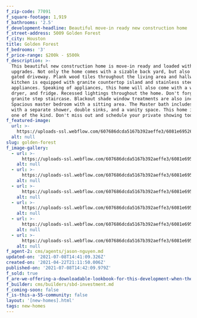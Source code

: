 ```yaml
---
f_zip-code: 77091
f_square-footage: 1,919
f_bathrooms: '2.5'
f_development-headline: Beautiful move-in ready new construction home
f_street-address: 5009 Golden Forest
f_city: Houston
title: Golden Forest
f_bedrooms: '3'
f_price-range: $200k - $500k
f_description: >-
  This beautiful new construction home is move-in ready and loaded with
  upgrades. Not only the home comes with a sizable back yard, but also a private
  gated driveway. Plank wood tiles throughout the living area and hallways. The
  kitchen is equipped with granite countertop island and stainless steel
  appliances. Speaking of appliances, this home will also come with a washer,
  dryer, and fridge. Recessed lightings throughout the home. Don't forget the
  granite step staircase. Blackout shade window treatments are also included.
  Spacious master bedroom with a sitting area. The Master bath includes a tub
  with a separate shower, double sinks, and a vanity space. This home is truly
  one of the kind. Don't miss out and schedule your private showing today.
f_featured-image:
  url: >-
    https://uploads-ssl.webflow.com/607686dcda5167b392aeffe3/6081e695265b0927fb86727d_6077c896a5cf012f02ac82e4_60347f958b67dimg-3-1.jpeg
  alt: null
slug: golden-forest
f_image-gallery:
  - url: >-
      https://uploads-ssl.webflow.com/607686dcda5167b392aeffe3/6081e695265b0983f086727c_6077c896a5cf010023ac82e2_6034806bad2c9img-5-2.jpeg
    alt: null
  - url: >-
      https://uploads-ssl.webflow.com/607686dcda5167b392aeffe3/6081e695265b09e24286727e_6077c896a5cf017f58ac82e3_6034806d20d17img-6-4.jpeg
    alt: null
  - url: >-
      https://uploads-ssl.webflow.com/607686dcda5167b392aeffe3/6081e695265b09dec2867280_6077c896a5cf014978ac82e8_6034806e8423bimg-8-1.jpeg
    alt: null
  - url: >-
      https://uploads-ssl.webflow.com/607686dcda5167b392aeffe3/6081e695265b0905ae86727f_6077c896a5cf016fb7ac82e5_6034807006937img-13-2.jpeg
    alt: null
  - url: >-
      https://uploads-ssl.webflow.com/607686dcda5167b392aeffe3/6081e695265b0926a4867281_6077c896a5cf01d40bac82e6_60348071625cdimg-19.jpeg
    alt: null
  - url: >-
      https://uploads-ssl.webflow.com/607686dcda5167b392aeffe3/6081e695265b09d7ca867282_6077c896a5cf01f802ac82e7_60348072c43b2img-21.jpeg
    alt: null
f_agent-2: cms/agents/jason-nguyen.md
updated-on: '2021-07-08T14:41:09.326Z'
created-on: '2021-04-22T21:11:50.006Z'
published-on: '2021-07-08T14:42:09.979Z'
f_sold: true
f_are-we-offering-a-downloadable-lookbook-for-this-development-when-they-submit-their-contact-info: false
f_builder: cms/builders/sbd-investment.md
f_coming-soon: false
f_is-this-a-55-community: false
layout: '[new-homes].html'
tags: new-homes
---
```



